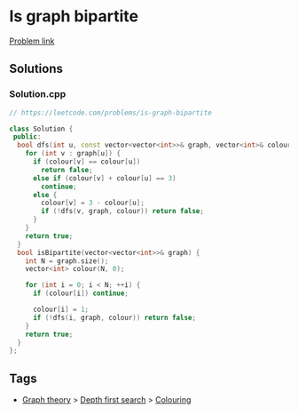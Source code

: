 # Is graph bipartite

[Problem link](https://leetcode.com/problems/is-graph-bipartite)

## Solutions


### Solution.cpp
```cpp
// https://leetcode.com/problems/is-graph-bipartite

class Solution {
 public:
  bool dfs(int u, const vector<vector<int>>& graph, vector<int>& colour) {
    for (int v : graph[u]) {
      if (colour[v] == colour[u])
        return false;
      else if (colour[v] + colour[u] == 3)
        continue;
      else {
        colour[v] = 3 - colour[u];
        if (!dfs(v, graph, colour)) return false;
      }
    }
    return true;
  }
  bool isBipartite(vector<vector<int>>& graph) {
    int N = graph.size();
    vector<int> colour(N, 0);

    for (int i = 0; i < N; ++i) {
      if (colour[i]) continue;

      colour[i] = 1;
      if (!dfs(i, graph, colour)) return false;
    }
    return true;
  }
};
```
## Tags

* [Graph theory](/Collections/graph-theory.md#graph-theory) > [Depth first search](/Collections/graph-theory.md#depth-first-search) > [Colouring](/Collections/graph-theory.md#colouring)

